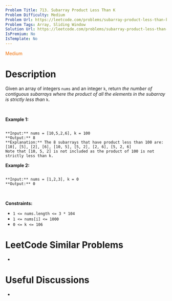 ```yaml
---
Problem Title: 713. Subarray Product Less Than K
Problem Difficulty: Medium
Problem Url: https://leetcode.com/problems/subarray-product-less-than-k/
Problem Tags: Array, Sliding Window
Solution Url: https://leetcode.com/problems/subarray-product-less-than-k/solution/
IsPremium: No
IsTemplate: No
---
```


<span style="color: rgb(239, 108, 0);">Medium</span>

# Description

Given an array of integers `nums` and an integer `k`, return *the number of contiguous subarrays where the product of all the elements in the subarray is strictly less than* `k`.


 


**Example 1:**



```

**Input:** nums = [10,5,2,6], k = 100
**Output:** 8
**Explanation:** The 8 subarrays that have product less than 100 are:
[10], [5], [2], [6], [10, 5], [5, 2], [2, 6], [5, 2, 6]
Note that [10, 5, 2] is not included as the product of 100 is not strictly less than k.

```

**Example 2:**



```

**Input:** nums = [1,2,3], k = 0
**Output:** 0

```

 


**Constraints:**


* `1 <= nums.length <= 3 * 104`
* `1 <= nums[i] <= 1000`
* `0 <= k <= 106`




# LeetCode Similar Problems

- []()

# Useful Discussions

- []()
